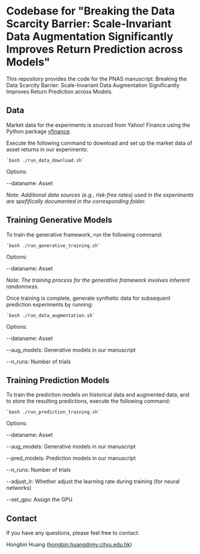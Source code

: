 # Codebase for "Breaking the Data Scarcity Barrier: Scale-Invariant Data Augmentation Significantly Improves Return Prediction across Models"

This repository provides the code for the PNAS manuscript: Breaking the Data Scarcity Barrier: Scale-Invariant Data Augmentation Significantly Improves Return Prediction across Models.


## Data

Market data for the experiments is sourced from Yahoo! Finance using the Python package [yfinance](https://pypi.org/project/yfinance/).

Execute the following command to download and set up the market data of asset returns in our experiments:

```
`bash ./run_data_download.sh`
```

Options:

--dataname: Asset

*Note: Additional data sources (e.g., risk-free rates) used in the experiments are spefifically documented in the corresponding folder.*

## Training Generative Models

To train the generative framework, run the following command:

```
`bash ./run_generative_training.sh`
```

Options:

--dataname: Asset


*Note: The training process for the generative framework involves inherent randomness.*

Once training is complete, generate synthetic data for subsequent prediction experiments by running:

```
`bash ./run_data_augmentation.sh`
```

Options:

--dataname: Asset

--aug_models: Generative models in our manuscript

--n_runs: Number of trials


## Training Prediction Models

To train the prediction models on historical data and augmented data, and to store the resulting predictions, execute the following command:

```
`bash ./run_prediction_training.sh`
```

Options:

--dataname: Asset

--aug_models: Generative models in our manuscript

--pred_models: Prediction models in our manuscript

--n_runs: Number of trials

--adjust_lr: Whether adjust the learning rate during training (for neural networks)

--set_gpu: Assign the GPU


## Contact

If you have any questions, please feel free to contact: 

Hongbin Huang (hongbin.huang@my.cityu.edu.hk)
